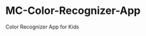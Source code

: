 # MC-Color-Recognizer-App
Color Recognizer App for Kids

<!--
<table> 
  <tr>
    <td> <h2>Portrait View</h2> </td>
    <td> <h2>Landscape View</h2> </td>
  </tr>
  <tr>
    <td>
      <img src="https://user-images.githubusercontent.com/79749919/169634472-47e1ac41-4fc4-4b98-809c-67570e49eb4a.png">
    </td>
    <td>
      <img src="https://user-images.githubusercontent.com/79749919/169634485-054a2ff4-5b65-400c-8364-aaad55a10619.png">
    </td>
  </tr>
  <tr>
    <td>
      <img src="https://user-images.githubusercontent.com/79749919/169634500-bb0ceae8-d424-44f7-a02a-d4d1808a32be.png">
    </td>
    <td>
      <img src="https://user-images.githubusercontent.com/79749919/169634516-3304418b-0d2c-457a-afca-c79b36b8f1ab.png">
    </td>
  </tr>
</table>

--!>
